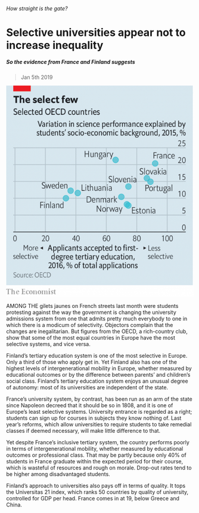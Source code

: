 ###### How straight is the gate?

# Selective universities appear not to increase inequality 

##### So the evidence from France and Finland suggests 

> Jan 5th 2019 

![image](images/20190105_EUC087.png) 

AMONG THE gilets jaunes on French streets last month were students protesting against the way the government is changing the university admissions system from one that admits pretty much everybody to one in which there is a modicum of selectivity. Objectors complain that the changes are inegalitarian. But figures from the OECD, a rich-country club, show that some of the most equal countries in Europe have the most selective systems, and vice versa. 

Finland’s tertiary education system is one of the most selective in Europe. Only a third of those who apply get in. Yet Finland also has one of the highest levels of intergenerational mobility in Europe, whether measured by educational outcomes or by the difference between parents’ and children’s social class. Finland’s tertiary education system enjoys an unusual degree of autonomy: most of its universities are independent of the state. 

France’s university system, by contrast, has been run as an arm of the state since Napoleon decreed that it should be so in 1808, and it is one of Europe’s least selective systems. University entrance is regarded as a right; students can sign up for courses in subjects they know nothing of. Last year’s reforms, which allow universities to require students to take remedial classes if deemed necessary, will make little difference to that. 

Yet despite France’s inclusive tertiary system, the country performs poorly in terms of intergenerational mobility, whether measured by educational outcomes or professional class. That may be partly because only 40% of students in France graduate within the expected period for their course, which is wasteful of resources and rough on morale. Drop-out rates tend to be higher among disadvantaged students. 

Finland’s approach to universities also pays off in terms of quality. It tops the Universitas 21 index, which ranks 50 countries by quality of university, controlled for GDP per head. France comes in at 19, below Greece and China. 

